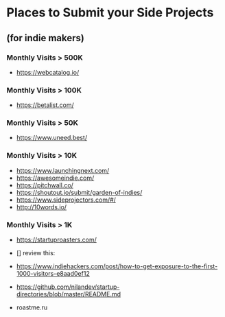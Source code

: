# Places to Submit your Side Projects

## (for indie makers)

### Monthly Visits > 500K

- https://webcatalog.io/

### Monthly Visits > 100K

- https://betalist.com/

### Monthly Visits > 50K
 
- https://www.uneed.best/

### Monthly Visits > 10K
 
- https://www.launchingnext.com/
- https://awesomeindie.com/
- https://pitchwall.co/
- https://shoutout.io/submit/garden-of-indies/
- https://www.sideprojectors.com/#/
- http://10words.io/

### Monthly Visits > 1K

- https://startuproasters.com/

- [] review this:
- https://www.indiehackers.com/post/how-to-get-exposure-to-the-first-1000-visitors-e8aad0ef12
- https://github.com/nilandev/startup-directories/blob/master/README.md
- roastme.ru
